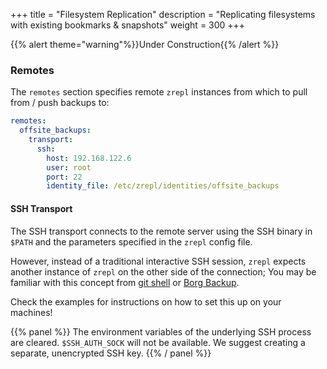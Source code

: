+++
title = "Filesystem Replication"
description = "Replicating filesystems with existing bookmarks & snapshots"
weight = 300
+++

{{% alert theme="warning"%}}Under Construction{{% /alert %}}

### Remotes

The `remotes` section specifies remote `zrepl` instances from which to pull from / push backups to:

```yaml
remotes:
  offsite_backups:
    transport:
      ssh:
        host: 192.168.122.6
        user: root
        port: 22
        identity_file: /etc/zrepl/identities/offsite_backups
```

#### SSH Transport

The SSH transport connects to the remote server using the SSH binary in
`$PATH` and the parameters specified in the `zrepl` config file.

However, instead of a traditional interactive SSH session, `zrepl` expects
another instance of `zrepl` on the other side of the connection; You may be
familiar with this concept from [git shell](https://git-scm.com/docs/git-shell)
or [Borg Backup](https://borgbackup.readthedocs.io/en/stable/deployment.html).

Check the examples for instructions on how to set this up on your machines! 

{{% panel %}}
The environment variables of the underlying SSH process are cleared. `$SSH_AUTH_SOCK` will not be available. We suggest creating a separate, unencrypted SSH key.
{{% / panel %}}


